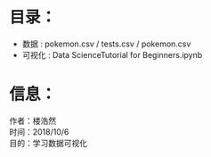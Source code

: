 # 目录：
- 数据 : pokemon.csv / tests.csv / pokemon.csv
- 可视化 :  Data ScienceTutorial for Beginners.ipynb

# 信息：
作者：楼浩然      
时间：2018/10/6      
目的：学习数据可视化       
